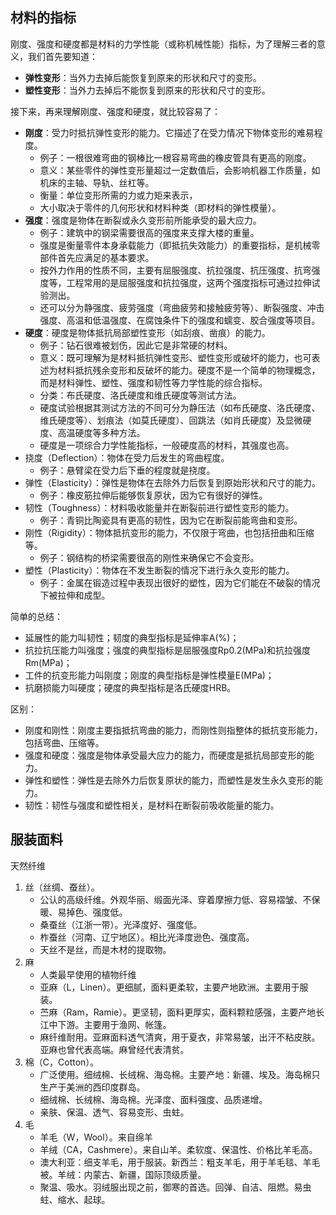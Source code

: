 
## 材料的指标

刚度、强度和硬度都是材料的力学性能（或称机械性能）指标，为了理解三者的意义，我们首先要知道：
- **弹性变形**：当外力去掉后能恢复到原来的形状和尺寸的变形。
- **塑性变形**：当外力去掉后不能恢复到原来的形状和尺寸的变形。

接下来，再来理解刚度、强度和硬度，就比较容易了：
- **刚度**：受力时抵抗弹性变形的能力。它描述了在受力情况下物体变形的难易程度。
    - 例子：一根很难弯曲的钢棒比一根容易弯曲的橡皮管具有更高的刚度。
    - 意义：某些零件的弹性变形量超过一定数值后，会影响机器工作质量，如机床的主轴、导轨、丝杠等。
    - 衡量：单位变形所需的力或力矩来表示，
    - 大小取决于零件的几何形状和材料种类（即材料的弹性模量）。
- **强度**：强度是物体在断裂或永久变形前所能承受的最大应力。
    - 例子：建筑中的钢梁需要很高的强度来支撑大楼的重量。
    - 强度是衡量零件本身承载能力（即抵抗失效能力）的重要指标，是机械零部件首先应满足的基本要求。
    - 按外力作用的性质不同，主要有屈服强度、抗拉强度、抗压强度、抗弯强度等，工程常用的是屈服强度和抗拉强度，这两个强度指标可通过拉伸试验测出。
    - 还可以分为静强度、疲劳强度（弯曲疲劳和接触疲劳等）、断裂强度、冲击强度、高温和低温强度、在腐蚀条件下的强度和蠕变、胶合强度等项目。
- **硬度**：硬度是物体抵抗局部塑性变形（如刮痕、凿痕）的能力。
    - 例子：钻石很难被划伤，因此它是非常硬的材料。
    - 意义：既可理解为是材料抵抗弹性变形、塑性变形或破坏的能力，也可表述为材料抵抗残余变形和反破坏的能力。硬度不是一个简单的物理概念，而是材料弹性、塑性、强度和韧性等力学性能的综合指标。
    - 分类：布氏硬度、洛氏硬度和维氏硬度等测试方法。
    - 硬度试验根据其测试方法的不同可分为静压法（如布氏硬度、洛氏硬度、维氏硬度等）、划痕法（如莫氏硬度）、回跳法（如肖氏硬度）及显微硬度、高温硬度等多种方法。
    - 硬度是一项综合力学性能指标，一般硬度高的材料，其强度也高。
- 挠度（Deflection）：物体在受力后发生的弯曲程度。
    - 例子：悬臂梁在受力后下垂的程度就是挠度。
- 弹性（Elasticity）：弹性是物体在去除外力后恢复到原始形状和尺寸的能力。
    - 例子：橡皮筋拉伸后能够恢复原状，因为它有很好的弹性。
- 韧性（Toughness）：材料吸收能量并在断裂前进行塑性变形的能力。
    - 例子：青铜比陶瓷具有更高的韧性，因为它在断裂前能弯曲和变形。
- 刚性（Rigidity）：物体抵抗变形的能力，不仅限于弯曲，也包括扭曲和压缩等。
    - 例子：钢结构的桥梁需要很高的刚性来确保它不会变形。
- 塑性（Plasticity）：物体在不发生断裂的情况下进行永久变形的能力。
    - 例子：金属在锻造过程中表现出很好的塑性，因为它们能在不破裂的情况下被拉伸和成型。





简单的总结：
- 延展性的能力叫韧性；韧度的典型指标是延伸率A(%)；
- 抗拉抗压能力叫强度；强度的典型指标是屈服强度Rp0.2(MPa)和抗拉强度Rm(MPa)；
- 工件的抗变形能力叫刚度；刚度的典型指标是弹性模量E(MPa)；
- 抗磨损能力叫硬度；硬度的典型指标是洛氏硬度HRB。

区别：
- 刚度和刚性：刚度主要指抵抗弯曲的能力，而刚性则指整体的抵抗变形能力，包括弯曲、压缩等。
- 强度和硬度：强度是物体承受最大应力的能力，而硬度是抵抗局部变形的能力。
- 弹性和塑性：弹性是去除外力后恢复原状的能力，而塑性是发生永久变形的能力。
- 韧性：韧性与强度和塑性相关，是材料在断裂前吸收能量的能力。







## 服装面料

天然纤维
1. 丝（丝绸、蚕丝）。
    - 公认的高级纤维。外观华丽、缎面光泽、穿着摩擦力低、容易褶皱、不保暖、易掉色、强度低。
    - 桑蚕丝（江浙一带）。光泽度好、强度低。
    - 柞蚕丝（河南、辽宁地区）。相比光泽度逊色、强度高。
    - 天丝不是丝，而是木材的提取物。
2. 麻
    - 人类最早使用的植物纤维
    - 亚麻（L，Linen）。更细腻，面料更柔软，主要产地欧洲。主要用于服装。
    - 苎麻（Ram，Ramie）。更坚韧，面料更厚实，面料颗粒感强，主要产地长江中下游。主要用于渔网、帐篷。
    - 麻纤维耐用。亚麻面料透气清爽，用于夏衣，非常易皱，出汗不粘皮肤。亚麻也曾代表高端。麻曾经代表清贫。
3. 棉（C，Cotton）。
    - 广泛使用。细绒棉、长绒棉、海岛棉。主要产地：新疆、埃及。海岛棉只生产于美洲的西印度群岛。
    - 细绒棉、长绒棉、海岛棉。光泽度、面料强度、品质递增。
    - 亲肤、保温、透气、容易变形、虫蛀。
4. 毛
    - 羊毛（W，Wool）。来自绵羊
    - 羊绒（CA，Cashmere）。来自山羊。柔软度、保温性、价格比羊毛高。
    - 澳大利亚：细支羊毛，用于服装。新西兰：粗支羊毛，用于羊毛毯、羊毛被。羊绒：内蒙古、新疆，国际顶级质量。
    - 聚温、吸水。羽绒服出现之前，御寒的首选。回弹、自洁、阻燃。易虫蛀、缩水、起球。
